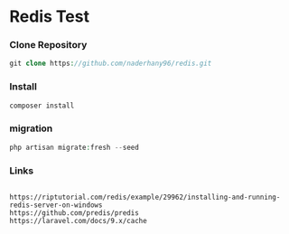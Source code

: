 # Redis Test

### Clone Repository

```php
git clone https://github.com/naderhany96/redis.git
```

### Install

```php
composer install
```

### migration

```php
php artisan migrate:fresh --seed

```

### Links
```script

https://riptutorial.com/redis/example/29962/installing-and-running-redis-server-on-windows
https://github.com/predis/predis
https://laravel.com/docs/9.x/cache

```
